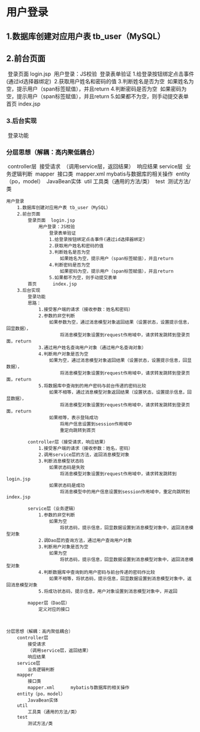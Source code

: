 # 用户登录

## 1.数据库创建对应用户表 tb_user（MySQL）

## 2.前台页面

​        登录页面  login.jsp
​            用户登录：JS校验
​                登录表单验证
​                1.给登录按钮绑定点击事件(通过id选择器绑定)
​                2.获取用户姓名和密码的值
​                3.判断姓名是否为空
​                    如果姓名为空，提示用户（span标签赋值），并且return
​                4.判断密码是否为空
​                    如果密码为空，提示用户（span标签赋值），并且return
​                5.如果都不为空，则手动提交表单
​        首页      index.jsp

### 3.后台实现

​        登录功能

### 分层思想（解耦：高内聚低耦合）
​    controller层
​        接受请求
​        （调用service层，返回结果）
​        响应结果
​    service层
​        业务逻辑判断
​    mapper
​        接口类
​        mapper.xml      mybatis与数据库的相关操作
​    entity（po，model）
​        JavaBean实体
​    util
​        工具类（通用的方法/类）
​    test
​        测试方法/类



```
用户登录
    1.数据库创建对应用户表 tb_user（MySQL）
    2.前台页面
        登录页面  login.jsp
            用户登录：JS校验
                登录表单验证
                1.给登录按钮绑定点击事件(通过id选择器绑定)
                2.获取用户姓名和密码的值
                3.判断姓名是否为空
                    如果姓名为空，提示用户（span标签赋值），并且return
                4.判断密码是否为空
                    如果密码为空，提示用户（span标签赋值），并且return
                5.如果都不为空，则手动提交表单
        首页      index.jsp
    3.后台实现
        登录功能
        思路：
            1.接受客户端的请求（接收参数：姓名和密码）
            2.参数的非空判断
                如果参数为空，通过消息模型对象返回结果（设置状态，设置提示信息，回显数据），
                    将消息模型对象设置到request作用域中，请求转发跳转到登录页面，return
            3.通过用户姓名查询用户对象（通过用户名查询对象）
            4.判断用户对象是否为空
                如果为空，通过消息模型对象返回结果（设置状态，设置提示信息，回显数据），
                    将消息模型对象设置到request作用域中，请求转发跳转到登录页面，return
            5.将数据库中查询到的用户密码与前台传递的密码比较
                如果不相等，通过消息模型对象返回结果（设置状态，设置提示信息，回显数据），
                    将消息模型对象设置到request作用域中，请求转发跳转到登录页面，return
                如果相等，表示登陆成功
                    将用户信息设置到session作用域中
                    重定向跳转到首页

        controller层（接受请求，响应结果）
            1.接受客户端的请求（接收参数：姓名，密码）
            2.调用service层的方法，返回消息模型对象
            3.判断消息模型状态码
                如果状态码是失败
                    将消息模型对象设置到request作用域中，请求转发跳转到login.jsp
                如果状态码是成功
                    将消息模型中的用户信息设置到session作用域中，重定向跳转到index.jsp

        service层（业务逻辑）
            1.参数的非空判断
                如果为空
                    将状态码，提示信息，回显数据设置到消息模型对象中，返回消息模型对象
            2.调Dao层的查询方法，通过用户查询用户对象
            3.判断用户对象是否为空
                如果为空
                    将状态码，提示信息，回显数据设置到消息模型对象中，返回消息模型对象
            4.判断数据库中查询到的用户密码与前台传递的密码作比较
                如果不相等，将状态码，提示信息，回显数据设置到消息模型对象中，返回消息模型对象
            5.将成功状态码，提示信息，用户对象设置到消息模型对象中，并返回

        mapper层（Dao层）
            定义对应的接口



分层思想（解耦：高内聚低耦合）
    controller层
        接受请求
        （调用service层，返回结果）
        响应结果
    service层
        业务逻辑判断
    mapper
        接口类
        mapper.xml      mybatis与数据库的相关操作
    entity（po，model）
        JavaBean实体
    util
        工具类（通用的方法/类）
    test
        测试方法/类
```

